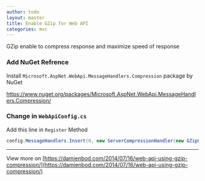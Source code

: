 ```yaml
---
author: todo
layout: master
title: Enable GZip for Web API
categories: mvc
---
```


GZip enable to compress response and maximize speed of response

### Add NuGet Refrence

Install `Microsoft.AspNet.WebApi.MessageHandlers.Compression` package by NuGet

https://www.nuget.org/packages/Microsoft.AspNet.WebApi.MessageHandlers.Compression/

### Change in `WebApiConfig.cs`

Add this line in `Register` Method

``` csharp
config.MessageHandlers.Insert(0, new ServerCompressionHandler(new GZipCompressor(), new DeflateCompressor()));
```


-----

View more on [https://damienbod.com/2014/07/16/web-api-using-gzip-compression/](https://damienbod.com/2014/07/16/web-api-using-gzip-compression/)